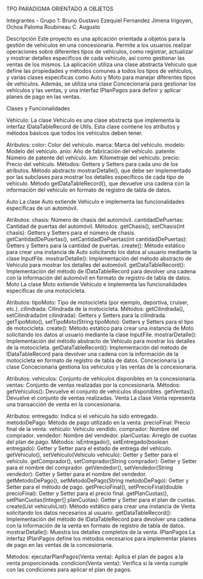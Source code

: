 TPO PARADIGMA ORIENTADO A OBJETOS

Integrantes - Grupo 1:
Bruno Gustavo Ezequiel
Fernandez Jimena
Irigoyen, Ochoa Paloma 
Roubineau C. Augusto

Descripción
  Este proyecto es una aplicación orientada a objetos para la gestión de vehículos en una concesionaria. Permite a los usuarios realizar operaciones sobre diferentes tipos de vehículos, como registrar, actualizar y mostrar detalles específicos de cada vehículo, así como   gestionar las ventas de los mismos. La aplicación utiliza una clase abstracta Vehiculo que define las propiedades y métodos comunes a todos los tipos de vehículos, y varias clases específicas como Auto y Moto para manejar diferentes tipos de vehículos. Además, se        utiliza una clase Concecionaria para gestionar los vehículos y las ventas, y una interfaz IPlanPagos para definir y aplicar planes de pago en las ventas.

Clases y Funcionalidades

  Vehiculo:
    La clase Vehiculo es una clase abstracta que implementa la interfaz IDataTableRecord de Utils. Esta clase contiene los atributos y métodos básicos que todos los vehículos deben tener.

  Atributos:
    color: Color del vehículo.
    marca: Marca del vehículo.
    modelo: Modelo del vehículo.
    anio: Año de fabricación del vehículo.
    patente: Número de patente del vehículo.
    km: Kilometraje del vehículo.
    precio: Precio del vehículo.
  Métodos:
    Getters y Setters para cada uno de los atributos.
    Método abstracto mostrarDetalle(), que debe ser implementado por las subclases para mostrar los detalles específicos de cada tipo de vehículo.
    Método getDataTableRecord(), que devuelve una cadena con la información del vehículo en formato de registro de tabla de datos.

  Auto
    La clase Auto extiende Vehiculo e implementa las funcionalidades específicas de un automóvil.

  Atributos:
    chasis: Número de chasis del automóvil.
    cantidadDePuertas: Cantidad de puertas del automóvil.
  Métodos:
    getChasis(), setChasis(int chasis): Getters y Setters para el número de chasis.
    getCantidadDePuertas(), setCantidadDePuertas(int cantidadDePuertas): Getters y Setters para la cantidad de puertas.
    create(): Método estático para crear una instancia de Auto solicitando los datos al usuario mediante la clase InputFile.
    mostrarDetalle(): Implementación del método abstracto de Vehiculo para mostrar los detalles del automóvil.
    getDataTableRecord(): Implementación del método de IDataTableRecord para devolver una cadena con la información del automóvil en formato de registro de tabla de datos.
  Moto
    La clase Moto extiende Vehiculo e implementa las funcionalidades específicas de una motocicleta.

  Atributos:
    tipoMoto: Tipo de motocicleta (por ejemplo, deportiva, cruiser, etc.).
    cilindrada: Cilindrada de la motocicleta.
  Métodos:
    getCilindrada(), setCilindrada(int cilindrada): Getters y Setters para la cilindrada.
    getTipoMoto(), setTipoMoto(String tipoMoto): Getters y Setters para el tipo de motocicleta.
    create(): Método estático para crear una instancia de Moto solicitando los datos al usuario mediante la clase InputFile.
    mostrarDetalle(): Implementación del método abstracto de Vehiculo para mostrar los detalles de la motocicleta.
    getDataTableRecord(): Implementación del método de IDataTableRecord para devolver una cadena con la información de la motocicleta en formato de registro de tabla de datos.
  Concecionaria
    La clase Concecionaria gestiona los vehículos y las ventas de la concesionaria.

  Atributos:
    vehiculos: Conjunto de vehículos disponibles en la concesionaria.
    ventas: Conjunto de ventas realizadas por la concesionaria.
  Métodos:
    getVehiculos(): Devuelve el conjunto de vehículos disponibles.
    getVentas(): Devuelve el conjunto de ventas realizadas.
  Venta
    La clase Venta representa una transacción de venta en la concesionaria.

  Atributos:
    entregado: Indica si el vehículo ha sido entregado.
    metodoDePago: Método de pago utilizado en la venta.
    precioFinal: Precio final de la venta.
    vehiculo: Vehículo vendido.
    comprador: Nombre del comprador.
    vendedor: Nombre del vendedor.
    planCuotas: Arreglo de cuotas del plan de pago.
  Métodos:
    isEntregado(), setEntregado(boolean entregado): Getter y Setter para el estado de entrega del vehículo.
    getVehiculo(), setVehiculo(Vehiculo vehiculo): Getter y Setter para el vehículo.
    getComprador(), setComprador(String comprador): Getter y Setter para el nombre del comprador.
    getVendedor(), setVendedor(String vendedor): Getter y Setter para el nombre del vendedor.
    getMetodoDePago(), setMetodoDePago(String metodoDePago): Getter y Setter para el método de pago.
    getPrecioFinal(), setPrecioFinal(double precioFinal): Getter y Setter para el precio final.
    getPlanCuotas(), setPlanCuotas(Integer[] planCuotas): Getter y Setter para el plan de cuotas.
    create(List<Vehiculo> vehiculoList): Método estático para crear una instancia de Venta solicitando los datos necesarios al usuario.
    getDataTableRecord(): Implementación del método de IDataTableRecord para devolver una cadena con la información de la venta en formato de registro de tabla de datos.
    mostrarDetalle(): Muestra los detalles completos de la venta.
  IPlanPagos
    La interfaz IPlanPagos define los métodos necesarios para implementar planes de pago en las ventas de la concesionaria.

  Métodos:
    ejecutarPlanPagos(Venta venta): Aplica el plan de pagos a la venta proporcionada.
    condicion(Venta venta): Verifica si la venta cumple con las condiciones para aplicar el plan de pagos.

